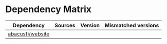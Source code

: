 # Dependency Matrix

Dependency | Sources | Version | Mismatched versions
---------- | ------- | ------- | -------------------
[abacusfi/website](https://github.com/abacusfi/website.git) |  | []() | 
